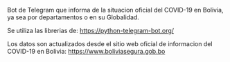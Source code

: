 Bot de Telegram que informa de la situacion oficial del COVID-19 en Bolivia, ya sea por departamentos o en su Globalidad.

Se utiliza las librerias de:
https://python-telegram-bot.org/

Los datos son actualizados desde el sitio web oficial de informacion del COVID-19 en Bolivia:
https://www.boliviasegura.gob.bo
